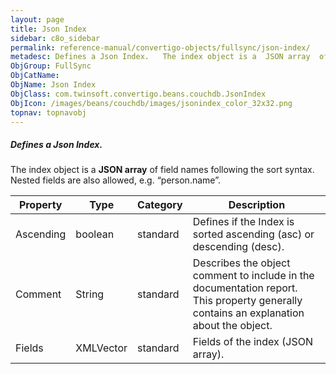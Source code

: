```yaml
---
layout: page
title: Json Index
sidebar: c8o_sidebar
permalink: reference-manual/convertigo-objects/fullsync/json-index/
metadesc: Defines a Json Index.   The index object is a  JSON array  of field names following the sort syntax. Nested fields are also allowed, e.g. “person.name
ObjGroup: FullSync
ObjCatName: 
ObjName: Json Index
ObjClass: com.twinsoft.convertigo.beans.couchdb.JsonIndex
ObjIcon: /images/beans/couchdb/images/jsonindex_color_32x32.png
topnav: topnavobj
---
```

##### Defines a Json Index. 

The index object is a <b>JSON array</b> of field names following the sort syntax. Nested fields are also allowed, e.g. “person.name”.

Property | Type | Category | Description
--- | --- | --- | ---
Ascending | boolean | standard | Defines if the Index is sorted ascending (asc) or descending (desc).
Comment | String | standard | Describes the object comment to include in the documentation report.<br/>This property generally contains an explanation about the object.
Fields | XMLVector | standard | Fields of the index (JSON array).
